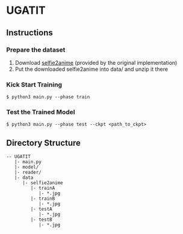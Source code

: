 # UGATIT

## Instructions

### Prepare the dataset
1. Download [selfie2anime](https://drive.google.com/file/d/1xOWj1UVgp6NKMT3HbPhBbtq2A4EDkghF/view?usp=sharing) (provided by the original implementation) 
1. Put the downloaded selfie2anime into data/ and unzip it there

### Kick Start Training
`$ python3 main.py --phase train`

### Test the Trained Model
`$ python3 main.py --phase test --ckpt <path_to_ckpt>`

## Directory Structure
```
-- UGATIT
   |- main.py
   |- model/
   |- reader/
   |- data
      |- selfie2anime
         |- trainA
            |- *.jpg
         |- trainB
            |- *.jpg
         |- testA
            |- *.jpg
         |- testB
            |- *.jpg
```

